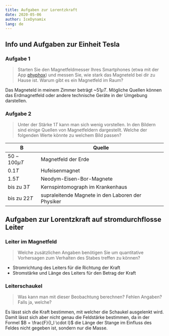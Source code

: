 ```yaml
---
title: Aufgaben zur Lorentzkraft
date: 2020-05-06
author: IceDynamix
lang: de
---
```


## Info und Aufgaben zur Einheit Tesla

### Aufgabe 1

> Starten Sie den Magnetfeldmesser Ihres Smartphones (etwa mit der App
> [phyphox](https://phyphox.org/)) und messen Sie, wie stark das Magneteld
> bei dir zu Hause ist. Warum gibt es ein Magnetfeld im Raum?

Das Magneteld in meinem Zimmer beträgt ~$51\mu T$. Mögliche Quellen können das
Erdmagnetfeld oder andere technische Geräte in der Umgebung darstellen.

### Aufgabe 2

> Unter der Stärke $1T$ kann man sich wenig vorstellen. In den Bildern sind einige
> Quellen von Magnetfeldern dargestellt. Welche der folgenden Werte könnte zu welchem
> Bild passen?

| B             | Quelle                                            |
| ------------- | ------------------------------------------------- |
| $50-100\mu T$ | Magnetfeld der Erde                               |
| $0.1T$        | Hufeisenmagnet                                    |
| $1.5T$        | Neodym-Eisen-Bor-Magnete                          |
| bis zu $3T$   | Kernspintomograph im Krankenhaus                  |
| bis zu $22T$  | supraleitende Magnete in den Laboren der Physiker |

## Aufgaben zur Lorentzkraft auf stromdurchflosse Leiter

### Leiter im Magnetfeld

> Welche zusätzlichen Angaben benötigen Sie um quantitative Vorhersagen zum
> Verhalten des Stabes treffen zu können?

- Stromrichtung des Leiters für die Richtung der Kraft
- Stromstärke und Länge des Leiters für den Betrag der Kraft

### Leiterschaukel

> Was kann man mit dieser Beobachtung berechnen? Fehlen Angaben? Falls ja, welche?

Es lässt sich die Kraft bestimmen, mit welcher die Schaukel ausgelenkt wird. Damit
lässt sich aber nicht genau die Feldstärke bestimmen, da in der Formel
$B = \frac{F}{I_l \cdot l}$ die Länge der Stange im Einfluss des Feldes nicht gegeben
ist, sondern nur die Masse.
